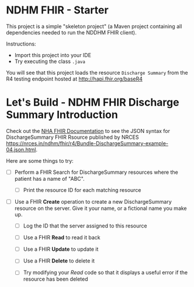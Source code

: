 # NDHM FHIR - Starter 

This project is a simple "skeleton project" (a Maven project containing all dependencies needed to run the NDDHM FHIR client).

Instructions:

* Import this project into your IDE
* Try executing the class `.java`

You will see that this project loads the resource `Discharge Summary` from the R4 testing endpoint hosted at http://hapi.fhir.org/baseR4

# Let's Build - NDHM FHIR Discharge Summary Introduction

Check out the [NHA FHIR Documentation](http://hapi.fhir.org/baseR4/Bundle/1441944/_history/1) to see the JSON syntax for DischargeSummary FHIR Rsource published by NRCES https://nrces.in/ndhm/fhir/r4/Bundle-DischargeSummary-example-04.json.html.

Here are some things to try:

* [ ] Perform a FHIR Search for DischargeSummary resources where the patient has a name of "ABC". 

   * [ ] Print the resource ID for each matching resource
   
* [ ] Use a FHIR **Create** operation to create a new DischargeSummary resource on the server. Give it your name, or a fictional name you make up.

   * [ ] Log the ID that the server assigned to this resource
   
   * [ ] Use a FHIR **Read** to read it back
   
   * [ ] Use a FHIR **Update** to update it
   
   * [ ] Use a FHIR **Delete** to delete it
   
   * [ ] Try modifying your *Read* code so that it displays a useful error if the resource has been deleted

